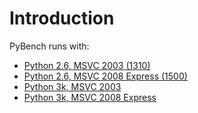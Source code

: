 # Introduction #

PyBench runs with:
  * [Python 2.6, MSVC 2003 (1310)](PyBench261310.md)
  * [Python 2.6, MSVC 2008 Express (1500)](PyBench261500.md)
  * [Python 3k, MSVC 2003](PyBench3k1310.md)
  * [Python 3k, MSVC 2008 Express](PyBench3k1500.md)